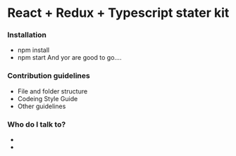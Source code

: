 # React + Redux + Typescript stater kit 


### Installation

- npm install
- npm start
  And yor are good to go....

### Contribution guidelines

- File and folder structure
- Codeing Style Guide
- Other guidelines

### Who do I talk to?

- 
- 
